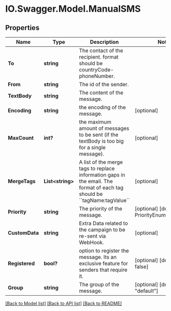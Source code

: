 # IO.Swagger.Model.ManualSMS
## Properties

Name | Type | Description | Notes
------------ | ------------- | ------------- | -------------
**To** | **string** | The contact of the recipient. format should be countryCode-phoneNumber. | 
**From** | **string** | The id of the sender. | 
**TextBody** | **string** | The content of the message. | 
**Encoding** | **string** | the encoding of the message. | [optional] 
**MaxCount** | **int?** | the maximum amount of messages to be sent (if the textBody is too big for a single message). | [optional] 
**MergeTags** | **List&lt;string&gt;** | A list of the merge tags to replace information gaps in the email. The format of each tag should be &#x60;&#x60;tagName:tagValue&#x60;&#x60; | [optional] 
**Priority** | **string** | The priority of the message. | [optional] [default to PriorityEnum.NonUrgent]
**CustomData** | **string** | Extra Data related to the campaign to be re-sent via WebHook. | [optional] 
**Registered** | **bool?** | option to register the message. Its an exclusive feature for senders that require it. | [optional] [default to false]
**Group** | **string** | The group of the message. | [optional] [default to "default"]

[[Back to Model list]](../README.md#documentation-for-models) [[Back to API list]](../README.md#documentation-for-api-endpoints) [[Back to README]](../README.md)

